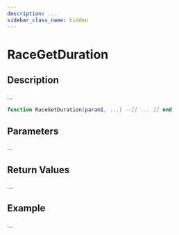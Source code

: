 ```yaml
---
description: ...
sidebar_class_name: hidden
---
```


# RaceGetDuration

## Description

...

```lua
function RaceGetDuration(param1, ...) --[[ ... ]] end
```

## Parameters

...

## Return Values

...

## Example

...

